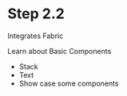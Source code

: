 # Step 2.2

Integrates Fabric

Learn about Basic Components

- Stack
- Text
- Show case some components
